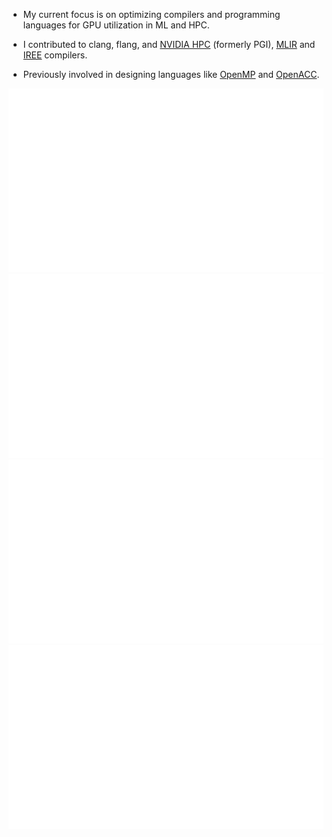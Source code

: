 - My current focus is on optimizing compilers and programming languages for GPU utilization in ML and HPC. 

- I contributed to clang, flang, and [NVIDIA HPC](https://developer.nvidia.com/hpc-compilers) (formerly PGI), [MLIR](https://github.com/llvm/llvm-project) and [IREE](https://github.com/iree-org/iree)  compilers.

- Previously involved in designing languages like [OpenMP](https://www.openmp.org) and [OpenACC](https://www.openacc.org/). 

![](https://raw.githubusercontent.com/grypp/github-stats/master/generated/overview.svg#gh-dark-mode-only)
![](https://raw.githubusercontent.com/grypp/github-stats/master/generated/overview.svg#gh-light-mode-only)
![](https://raw.githubusercontent.com/grypp/github-stats/master/generated/languages.svg#gh-dark-mode-only)
![](https://raw.githubusercontent.com/grypp/github-stats/master/generated/languages.svg#gh-light-mode-only)
